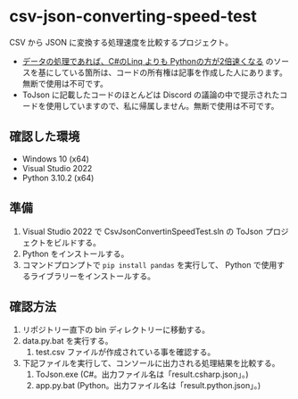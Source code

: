 # csv-json-converting-speed-test

CSV から JSON に変換する処理速度を比較するプロジェクト。

* [データの処理であれば、C#のLinq よりも Pythonの方が2倍速くなる](https://qiita.com/yniji/items/6585011633289a257888) のソースを基にしている箇所は、コードの所有権は記事を作成した人にあります。無断で使用は不可です。
* ToJson に記載したコードのほとんどは Discord の議論の中で提示されたコードを使用していますので、私に帰属しません。無断で使用は不可です。

## 確認した環境

* Windows 10 (x64)
* Visual Studio 2022
* Python 3.10.2 (x64)

## 準備

1. Visual Studio 2022 で CsvJsonConvertinSpeedTest.sln の ToJson プロジェクトをビルドする。
1. Python をインストールする。
1. コマンドプロンプトで `pip install pandas` を実行して、 Python で使用するライブラリーをインストールする。

## 確認方法

1. リポジトリー直下の bin ディレクトリーに移動する。
1. data.py.bat を実行する。
    1.  test.csv ファイルが作成されている事を確認する。
1. 下記ファイルを実行して、コンソールに出力される処理結果を比較する。
    1. ToJson.exe (C#。出力ファイル名は「result.csharp.json」。)
    1. app.py.bat (Python。出力ファイル名は「result.python.json」。)